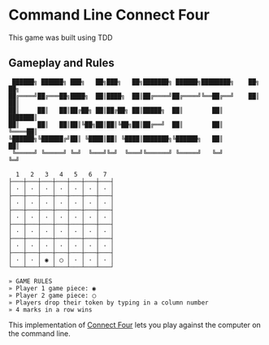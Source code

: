 # Command Line Connect Four

This game was built using TDD

## Gameplay and Rules
```
 ██████╗ ██████╗ ███╗   ██╗███╗   ██╗███████╗ ██████╗████████╗    ██╗  ██╗
██╔════╝██╔═══██╗████╗  ██║████╗  ██║██╔════╝██╔════╝╚══██╔══╝    ██║  ██║
██║     ██║   ██║██╔██╗ ██║██╔██╗ ██║█████╗  ██║        ██║       ███████║
██║     ██║   ██║██║╚██╗██║██║╚██╗██║██╔══╝  ██║        ██║       ╚════██║
╚██████╗╚██████╔╝██║ ╚████║██║ ╚████║███████╗╚██████╗   ██║            ██║
 ╚═════╝ ╚═════╝ ╚═╝  ╚═══╝╚═╝  ╚═══╝╚══════╝ ╚═════╝   ╚═╝            ╚═╝

  1   2   3   4   5   6   7
├───┼───┼───┼───┼───┼───┼───┤
│ · │ · │ · │ · │ · │ · │ · │
├───┼───┼───┼───┼───┼───┼───┤
│ · │ · │ · │ · │ · │ · │ · │
├───┼───┼───┼───┼───┼───┼───┤
│ · │ · │ · │ · │ · │ · │ · │
├───┼───┼───┼───┼───┼───┼───┤
│ · │ · │ · │ · │ · │ · │ · │
├───┼───┼───┼───┼───┼───┼───┤
│ · │ · │ · │ · │ · │ · │ · │
├───┼───┼───┼───┼───┼───┼───┤
│ · │ · │ ◉ │ ◯ │ · │ · │ · │
└───┴───┴───┴───┴───┴───┴───┘

» GAME RULES
» Player 1 game piece: ◉
» Player 2 game piece: ◯
» Players drop their token by typing in a column number
» 4 marks in a row wins
```
This implementation of [Connect Four](https://en.wikipedia.org/wiki/Connect_Four) lets you play against the computer on the command line.